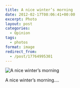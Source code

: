 ```yaml
---
title: A nice winter’s morning
date: 2012-02-17T08:06:41+00:00
excerpt: Photo
layout: post
categories:
  - Opinion
tags:
  - photos
format: image
redirect_from:
  - /post/17764995301
---
```

<img class="alignnone size-full wp-image-148" src="https://dv8b8dkxht4vb.cloudfront.net/img/tumblr_lzjj76CVXC1qlv5s6o1_1280.jpg" alt="A nice winter’s morning" srcset="https://dv8b8dkxht4vb.cloudfront.net/img/tumblr_lzjj76CVXC1qlv5s6o1_1280.jpg 1280w, https://dv8b8dkxht4vb.cloudfront.net/img/tumblr_lzjj76CVXC1qlv5s6o1_1280-300x179.jpg 300w, https://dv8b8dkxht4vb.cloudfront.net/img/tumblr_lzjj76CVXC1qlv5s6o1_1280-1024x612.jpg 1024w, https://dv8b8dkxht4vb.cloudfront.net/img/tumblr_lzjj76CVXC1qlv5s6o1_1280-500x300.jpg 500w" sizes="(max-width: 1280px) 100vw, 1280px" />

A nice winter’s morning….